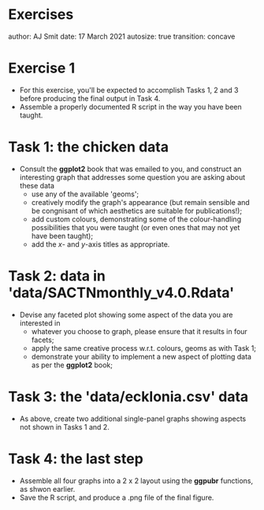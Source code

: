 Exercises
========================================================
author: AJ Smit
date: 17 March 2021
autosize: true
transition: concave

Exercise 1
========================================================

- For this exercise, you'll be expected to accomplish Tasks 1, 2 and 3 before producing the final output in Task 4.
- Assemble a properly documented R script in the way you have been taught.

Task 1: the chicken data
========================================================

- Consult the **ggplot2** book that was emailed to you, and construct an interesting graph that addresses some question you are asking about these data
  - use any of the available 'geoms';
  - creatively modify the graph's appearance (but remain sensible and be congnisant of which aesthetics are suitable for publications!);
  - add custom colours, demonstrating some of the colour-handling possibilities that you were taught (or even ones that may not yet have been taught);
  - add the *x*- and *y*-axis titles as appropriate.

Task 2: data in 'data/SACTNmonthly_v4.0.Rdata'
========================================================

- Devise any faceted plot showing some aspect of the data you are interested in
  - whatever you choose to graph, please ensure that it results in four facets;
  - apply the same creative process w.r.t. colours, geoms as with Task 1;
  - demonstrate your ability to implement a new aspect of plotting data as per the **ggplot2** book;
  
Task 3: the 'data/ecklonia.csv' data
========================================================

- As above, create two additional single-panel graphs showing aspects not shown in Tasks 1 and 2.

Task 4: the last step
========================================================

- Assemble all four graphs into a 2 x 2 layout using the **ggpubr** functions, as shwon earlier.
- Save the R script, and produce a .png file of the final figure.

